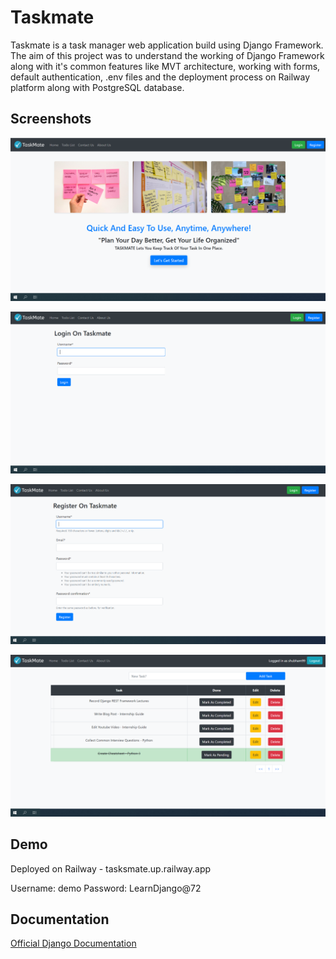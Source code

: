 
# Taskmate

Taskmate is a task manager web application build using Django Framework. The aim of this project was to understand the working of Django Framework along with it's common features like MVT architecture, working with forms, default authentication, .env files and the deployment process on Railway platform along with PostgreSQL database.


## Screenshots

![App Screenshot](https://raw.githubusercontent.com/Gopik04/taskmate-using-django/refs/heads/main/taskmate-1.png)

![App Screenshot](https://raw.githubusercontent.com/Gopik04/taskmate-using-django/refs/heads/main/taskmate-2.png)

![App Screenshot](https://raw.githubusercontent.com/Gopik04/taskmate-using-django/refs/heads/main/taskmate-3.png)

![App Screenshot](https://raw.githubusercontent.com/Gopik04/taskmate-using-django/refs/heads/main/taskmate-4.png)

## Demo

Deployed on Railway - tasksmate.up.railway.app

Username: demo
Password: LearnDjango@72

  
## Documentation

[Official Django Documentation](https://www.djangoproject.com/)
